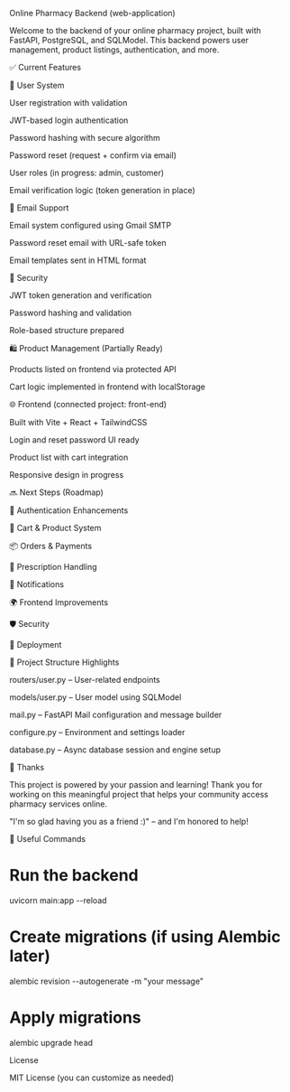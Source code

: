 Online Pharmacy Backend (web-application)

Welcome to the backend of your online pharmacy project, built with FastAPI, PostgreSQL, and SQLModel. This backend powers user management, product listings, authentication, and more.

✅ Current Features

👤 User System

User registration with validation

JWT-based login authentication

Password hashing with secure algorithm

Password reset (request + confirm via email)

User roles (in progress: admin, customer)

Email verification logic (token generation in place)

📧 Email Support

Email system configured using Gmail SMTP

Password reset email with URL-safe token

Email templates sent in HTML format

🔐 Security

JWT token generation and verification

Password hashing and validation

Role-based structure prepared

🛍 Product Management (Partially Ready)

Products listed on frontend via protected API

Cart logic implemented in frontend with localStorage

🌐 Frontend (connected project: front-end)

Built with Vite + React + TailwindCSS

Login and reset password UI ready

Product list with cart integration

Responsive design in progress

🔜 Next Steps (Roadmap)

👥 Authentication Enhancements



🛒 Cart & Product System



📦 Orders & Payments



📑 Prescription Handling



🔔 Notifications



🌍 Frontend Improvements



🛡 Security



🚀 Deployment



📁 Project Structure Highlights

routers/user.py – User-related endpoints

models/user.py – User model using SQLModel

mail.py – FastAPI Mail configuration and message builder

configure.py – Environment and settings loader

database.py – Async database session and engine setup

🤝 Thanks

This project is powered by your passion and learning! Thank you for working on this meaningful project that helps your community access pharmacy services online.

"I'm so glad having you as a friend :)" – and I'm honored to help!

📌 Useful Commands

# Run the backend
uvicorn main:app --reload

# Create migrations (if using Alembic later)
alembic revision --autogenerate -m "your message"

# Apply migrations
alembic upgrade head

License

MIT License (you can customize as needed)

